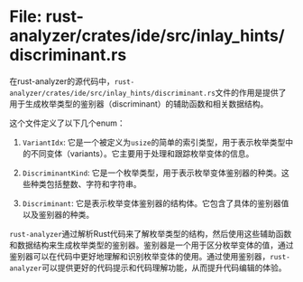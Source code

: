 # File: rust-analyzer/crates/ide/src/inlay_hints/discriminant.rs

在rust-analyzer的源代码中，`rust-analyzer/crates/ide/src/inlay_hints/discriminant.rs`文件的作用是提供了用于生成枚举类型的鉴别器（discriminant）的辅助函数和相关数据结构。

这个文件定义了以下几个enum：

1. `VariantIdx`: 它是一个被定义为`usize`的简单的索引类型，用于表示枚举类型中的不同变体（variants）。它主要用于处理和跟踪枚举变体的信息。

2. `DiscriminantKind`: 它是一个枚举类型，用于表示枚举变体鉴别器的种类。这些种类包括整数、字符和字符串。

3. `Discriminant`: 它是表示枚举变体鉴别器的结构体。它包含了具体的鉴别器值以及鉴别器的种类。

`rust-analyzer`通过解析Rust代码来了解枚举类型的结构，然后使用这些辅助函数和数据结构来生成枚举类型的鉴别器。鉴别器是一个用于区分枚举变体的值，通过鉴别器可以在代码中更好地理解和识别枚举变体的使用。通过使用鉴别器，`rust-analyzer`可以提供更好的代码提示和代码理解功能，从而提升代码编辑的体验。

